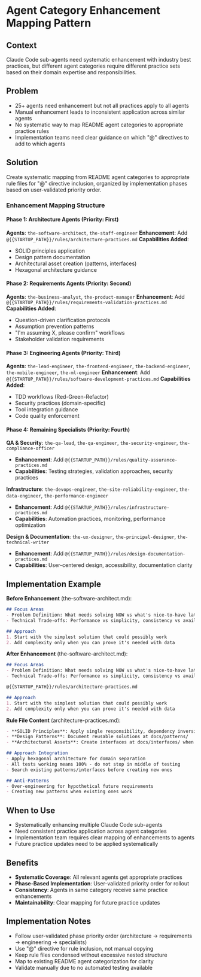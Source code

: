 # Agent Category Enhancement Mapping Pattern

## Context
Claude Code sub-agents need systematic enhancement with industry best practices, but different agent categories require different practice sets based on their domain expertise and responsibilities.

## Problem
- 25+ agents need enhancement but not all practices apply to all agents
- Manual enhancement leads to inconsistent application across similar agents
- No systematic way to map README agent categories to appropriate practice rules
- Implementation teams need clear guidance on which "@" directives to add to which agents

## Solution
Create systematic mapping from README agent categories to appropriate rule files for "@" directive inclusion, organized by implementation phases based on user-validated priority order.

### Enhancement Mapping Structure

#### Phase 1: Architecture Agents (Priority: First)
**Agents**: `the-software-architect`, `the-staff-engineer`
**Enhancement**: Add `@{{STARTUP_PATH}}/rules/architecture-practices.md`
**Capabilities Added**:
- SOLID principles application
- Design pattern documentation
- Architectural asset creation (patterns, interfaces)
- Hexagonal architecture guidance

#### Phase 2: Requirements Agents (Priority: Second)
**Agents**: `the-business-analyst`, `the-product-manager`
**Enhancement**: Add `@{{STARTUP_PATH}}/rules/requirements-validation-practices.md`
**Capabilities Added**:
- Question-driven clarification protocols
- Assumption prevention patterns
- "I'm assuming X, please confirm" workflows
- Stakeholder validation requirements

#### Phase 3: Engineering Agents (Priority: Third)
**Agents**: `the-lead-engineer`, `the-frontend-engineer`, `the-backend-engineer`, `the-mobile-engineer`, `the-ml-engineer`
**Enhancement**: Add `@{{STARTUP_PATH}}/rules/software-development-practices.md`
**Capabilities Added**:
- TDD workflows (Red-Green-Refactor)
- Security practices (domain-specific)
- Tool integration guidance
- Code quality enforcement

#### Phase 4: Remaining Specialists (Priority: Fourth)
**QA & Security**: `the-qa-lead`, `the-qa-engineer`, `the-security-engineer`, `the-compliance-officer`
- **Enhancement**: Add `@{{STARTUP_PATH}}/rules/quality-assurance-practices.md`
- **Capabilities**: Testing strategies, validation approaches, security practices

**Infrastructure**: `the-devops-engineer`, `the-site-reliability-engineer`, `the-data-engineer`, `the-performance-engineer`
- **Enhancement**: Add `@{{STARTUP_PATH}}/rules/infrastructure-practices.md`
- **Capabilities**: Automation practices, monitoring, performance optimization

**Design & Documentation**: `the-ux-designer`, `the-principal-designer`, `the-technical-writer`
- **Enhancement**: Add `@{{STARTUP_PATH}}/rules/design-documentation-practices.md`
- **Capabilities**: User-centered design, accessibility, documentation clarity

## Implementation Example

**Before Enhancement** (the-software-architect.md):
```markdown
## Focus Areas
- Problem Definition: What needs solving NOW vs what's nice-to-have later
- Technical Trade-offs: Performance vs simplicity, consistency vs availability

## Approach
1. Start with the simplest solution that could possibly work
2. Add complexity only when you can prove it's needed with data
```

**After Enhancement** (the-software-architect.md):
```markdown
## Focus Areas
- Problem Definition: What needs solving NOW vs what's nice-to-have later
- Technical Trade-offs: Performance vs simplicity, consistency vs availability

@{{STARTUP_PATH}}/rules/architecture-practices.md

## Approach  
1. Start with the simplest solution that could possibly work
2. Add complexity only when you can prove it's needed with data
```

**Rule File Content** (architecture-practices.md):
```markdown
- **SOLID Principles**: Apply single responsibility, dependency inversion
- **Design Patterns**: Document reusable solutions at docs/patterns/
- **Architectural Assets**: Create interfaces at docs/interfaces/ when defining contracts

## Approach Integration
- Apply hexagonal architecture for domain separation
- All tests working means 100% - do not stop in middle of testing
- Search existing patterns/interfaces before creating new ones

## Anti-Patterns
- Over-engineering for hypothetical future requirements
- Creating new patterns when existing ones work
```

## When to Use
- Systematically enhancing multiple Claude Code sub-agents
- Need consistent practice application across agent categories
- Implementation team requires clear mapping of enhancements to agents
- Future practice updates need to be applied systematically

## Benefits
- **Systematic Coverage**: All relevant agents get appropriate practices
- **Phase-Based Implementation**: User-validated priority order for rollout
- **Consistency**: Agents in same category receive same practice enhancements
- **Maintainability**: Clear mapping for future practice updates

## Implementation Notes
- Follow user-validated phase priority order (architecture → requirements → engineering → specialists)
- Use "@" directive for rule inclusion, not manual copying
- Keep rule files condensed without excessive nested structure
- Map to existing README agent categorization for clarity
- Validate manually due to no automated testing available